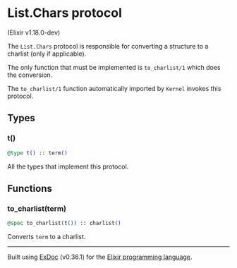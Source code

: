 # List.Chars protocol
(Elixir v1.18.0-dev)

The `List.Chars` protocol is responsible for
converting a structure to a charlist (only if applicable).

The only function that must be implemented is
`to_charlist/1` which does the conversion.

The `to_charlist/1` function automatically imported
by `Kernel` invokes this protocol.


## Types

### t()

```elixir
@type t() :: term()
```

All the types that implement this protocol.


## Functions

### to_charlist(term)

```elixir
@spec to_charlist(t()) :: charlist()
```

Converts `term` to a charlist.




---
Built using [ExDoc](https://github.com/elixir-lang/ex_doc "ExDoc") (v0.36.1) for the [Elixir programming language](href="https://elixir-lang.org" "Elixir").
